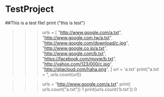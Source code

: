 # TestProject
##This is a test file!
print ("this is test")


>>> urls = [
"http://www.google.com/a.txt",
"http://www.google.com.tw/a.txt",
"http://www.google.com/download/c.jpg",
"http://www.google.co.jp/a.txt",
"http://www.google.com/b.txt",
"https://facebook.com/movie/b.txt",
"http://yahoo.com/123/000/c.jpg",
"http://gliacloud.com/haha.png",
]
>>> url = 'a.txt'
>>> print("a.txt = ", urls.count(url))

>>> urls = "http://www.google.com/a.txt"
>>> print( urls.count("a.txt"))
1
>>> print(urls.count('b.txt'))
0